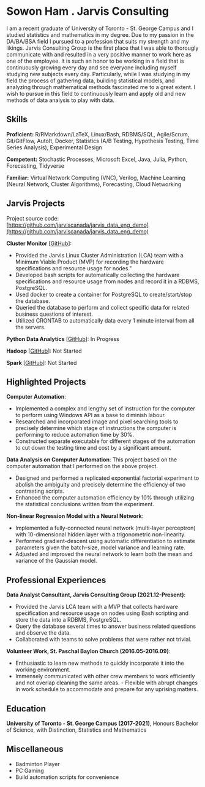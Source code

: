 # Sowon Ham . Jarvis Consulting

I am a recent graduate of University of Toronto - St. George Campus and I studied statistics and mathematics in my degree. Due to my passion in the DA/BA/BSA field I pursued to a profession that suits my strength and my likings. Jarvis Consulting Group is the first place that I was able to thorougly communicate with and resulted in a very positive manner to work here as one of the employee. It is such an honor to be working in a field that is continuously growing every day and see everyone including myself studying new subjects every day. Particularly, while I was studying in my field the process of gathering data, building statistical models, and analyzing through mathematical methods fascinated me to a great extent. I wish to pursue in this field to continuously learn and apply old and new methods of data analysis to play with data.

## Skills

**Proficient:** R/RMarkdown/LaTeX, Linux/Bash, RDBMS/SQL, Agile/Scrum, Git/GitFlow, AutoIt, Docker, Statistics (A/B Testing, Hypothesis Testing, Time Series Analysis), Experimental Design

**Competent:** Stochastic Processes, Microsoft Excel, Java, Julia, Python, Forecasting, Tidyverse

**Familiar:** Virtual Network Computing (VNC), Verilog, Machine Learning (Neural Network, Cluster Algorithms), Forecasting, Cloud Networking

## Jarvis Projects

Project source code: [https://github.com/jarviscanada/jarvis_data_eng_demo](https://github.com/jarviscanada/jarvis_data_eng_demo)


**Cluster Monitor** [[GitHub](https://github.com/jarviscanada/jarvis_data_eng_demo/tree/master/linux_sql)]:
      
  - Provided the Jarvis Linux Cluster Administration (LCA) team with a Minimum Viable Product (MVP) for recording the hardware specifications and resource usage for nodes."
  - Developed bash scripts for automatically collecting the hardware specifications and resource usage from nodes and record it in a RDBMS, PostgreSQL.
  - Used docker to create a container for PostgreSQL to create/start/stop the database.
  - Queried the database to perform and collect specific data for related business questions of interest.
  - Utilized CRONTAB to automatically data every 1 minute interval from all the servers.

**Python Data Analytics** [[GitHub](https://github.com/jarviscanada/jarvis_data_eng_demo/tree/master/python_data_anlytics)]: In Progress

**Hadoop** [[GitHub](https://github.com/jarviscanada/jarvis_data_eng_demo/tree/master/hadoop)]: Not Started

**Spark** [[GitHub](https://github.com/jarviscanada/jarvis_data_eng_demo/tree/master/spark)]: Not Started


## Highlighted Projects
**Computer Automation**: 
 - Implemented a complex and lengthy set of instruction for the computer to perform using Windows API as a base to diminish labour. 
 - Researched and incorporated image and pixel searching tools to precisely determine which stage of instructions the computer is performing to reduce automation time by 30%.
 - Constructed separate executable for different stages of the automation to cut down the testing time and cost by a significant amount.

**Data Analysis on Computer Automation**: This project based on the computer automation that I performed on the above project.
 - Designed and performed a replicated exponential factorial experiment to abolish the ambiguity and precisely determine the efficiency of two contrasting scripts.
 - Enhanced the computer automation efficiency by 10% through utilizing the statistical conclusions written from the experiment.

**Non-linear Regression Model with a Neural Network**: 
 - Implemented a fully-connected neural network (multi-layer perceptron) with 10-dimensional hidden layer with a trigonometric non-linearity.
 - Performed gradient-descent using automatic differentiation to estimate parameters given the batch-size, model variance and learning rate.
 - Adjusted and improved the neural network to learn both the mean and variance of the Gaussian model.


## Professional Experiences

**Data Analyst Consultant, Jarvis Consulting Group (2021.12-Present)**: 
 - Provided the Jarvis LCA team with a MVP that collects hardware specification and resource usage on nodes using Bash scripting and store the data into a RDBMS, PostgreSQL.
 - Query the database several times to answer business related questions and observe the data.
 - Collaborated with teams to solve problems that were rather not trivial.

**Volunteer Work, St. Paschal Baylon Church (2016.05-2016.09)**: 
 - Enthusiastic to learn new methods to quickly incorporate it into the working environment.
 - Immensely communicated with other crew members to work efficiently and not overlap cleaning the same areas. - Flexible with abrupt changes in work schedule to accommodate and prepare for any uprising matters.


## Education
**University of Toronto - St. George Campus (2017-2021)**, Honours Bachelor of Science, with Distinction, Statistics and Mathematics


## Miscellaneous
- Badminton Player
- PC Gaming
- Build automation scripts for convenience